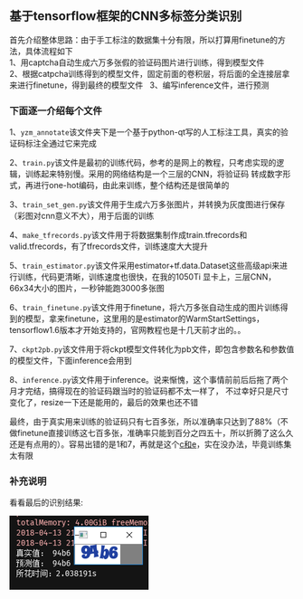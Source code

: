## 基于tensorflow框架的CNN多标签分类识别
首先介绍整体思路：由于手工标注的数据集十分有限，所以打算用finetune的方法，具体流程如下  
1、用captcha自动生成六万多张假的验证码图片进行训练，得到模型文件  
2、根据catpcha训练得到的模型文件，固定前面的卷积层，将后面的全连接层拿来进行finetune，得到最终的模型文件  
3、编写inference文件，进行预测  
### 下面逐一介绍每个文件
1、```yzm_annotate```该文件夹下是一个基于python-qt写的人工标注工具，真实的验证码标注全通过它来完成


2、```train.py```该文件是最初的训练代码，参考的是网上的教程，只考虑实现的逻辑，训练起来特别慢。采用的网络结构是一个三层的CNN，将验证码
转成数字形式，再进行one-hot编码，由此来训练，整个结构还是很简单的


3、```train_set_gen.py```该文件用于生成六万多张图片，并转换为灰度图进行保存（彩图对cnn意义不大），用于后面的训练


4、```make_tfrecords.py```该文件用于将数据集制作成train.tfrecords和valid.tfrecords，有了tfrecords文件，训练速度大大提升


5、```train_estimator.py```该文件采用estimator+tf.data.Dataset这些高级api来进行训练，代码更清晰，训练速度也很快，在我的1050Ti
显卡上，三层CNN，66x34大小的图片，一秒钟能跑3000多张图


6、```train_finetune.py```该文件用于finetune，将六万多张自动生成的图片训练得到的模型，拿来finetune，这里用的是estimator的WarmStartSettings，
tensorflow1.6版本才开始支持的，官网教程也是十几天前才出的。。


7、```ckpt2pb.py```该文件用于将ckpt模型文件转化为pb文件，即包含参数名和参数值的模型文件，下面inference会用到


8、```inference.py```该文件用于inference。说来惭愧，这个事情前前后后拖了两个月才完结，搞得现在的验证码跟当时的验证码都不太一样了，
不过幸好只是尺寸变化了，resize一下还是能用的，最后的效果也还不错

最终，由于真实用来训练的验证码只有七百多张，所以准确率只达到了88%（不做finetune直接训练这七百多张，准确率只能到百分之四五十，所以折腾了这么久还是有点用的）。容易出错的是1和7，再就是这个[c和e](https://github.com/TerryBryant/MyCaptchar/blob/master/cnn_tensorflow/res_image/2ec8.png)，实在没办法，毕竟训练集太有限
### 补充说明
看看最后的识别结果:

![识别结果](https://github.com/TerryBryant/MyCaptchar/blob/master/cnn_tensorflow/res_image/%E8%AF%86%E5%88%AB%E7%BB%93%E6%9E%9C.PNG)
